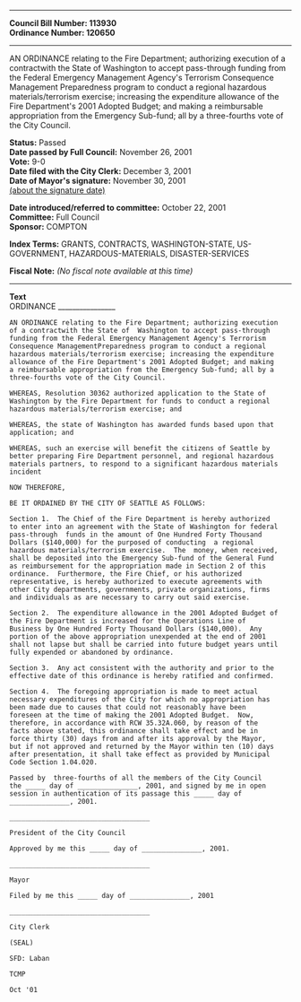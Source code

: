 * * * * *  
  
**Council Bill Number: [](#h0)[](#h2)113930**   
**Ordinance Number: 120650**  
  
* * * * *  
  
AN ORDINANCE relating to the Fire Department; authorizing execution of a contractwith the State of Washington to accept pass-through funding from the Federal Emergency Management Agency's Terrorism Consequence Management Preparedness program to conduct a regional hazardous materials/terrorism exercise; increasing the expenditure allowance of the Fire Department's 2001 Adopted Budget; and making a reimbursable appropriation from the Emergency Sub-fund; all by a three-fourths vote of the City Council.  
  
**Status:** Passed   
**Date passed by Full Council:** November 26, 2001   
**Vote:** 9-0   
**Date filed with the City Clerk:** December 3, 2001   
**Date of Mayor's signature:** November 30, 2001   
[(about the signature date)](/~public/approvaldate.htm)   
  
  
**Date introduced/referred to committee:** October 22, 2001   
**Committee:** Full Council   
**Sponsor:** COMPTON   
  
**Index Terms:** GRANTS, CONTRACTS, WASHINGTON-STATE, US-GOVERNMENT, HAZARDOUS-MATERIALS, DISASTER-SERVICES  
  
**Fiscal Note:** *(No fiscal note available at this time)*  
  
* * * * *  
  
**Text**  
    ORDINANCE ________________  
  
    AN ORDINANCE relating to the Fire Department; authorizing execution  
    of a contractwith the State of  Washington to accept pass-through  
    funding from the Federal Emergency Management Agency's Terrorism  
    Consequence ManagementPreparedness program to conduct a regional  
    hazardous materials/terrorism exercise; increasing the expenditure  
    allowance of the Fire Department's 2001 Adopted Budget; and making  
    a reimbursable appropriation from the Emergency Sub-fund; all by a  
    three-fourths vote of the City Council.  
  
    WHEREAS, Resolution 30362 authorized application to the State of  
    Washington by the Fire Department for funds to conduct a regional  
    hazardous materials/terrorism exercise; and  
  
    WHEREAS, the state of Washington has awarded funds based upon that  
    application; and  
  
    WHEREAS, such an exercise will benefit the citizens of Seattle by  
    better preparing Fire Department personnel, and regional hazardous  
    materials partners, to respond to a significant hazardous materials  
    incident  
  
    NOW THEREFORE,  
  
    BE IT ORDAINED BY THE CITY OF SEATTLE AS FOLLOWS:  
  
    Section 1.  The Chief of the Fire Department is hereby authorized  
    to enter into an agreement with the State of Washington for federal  
    pass-through  funds in the amount of One Hundred Forty Thousand  
    Dollars ($140,000) for the purposed of conducting  a regional  
    hazardous materials/terrorism exercise.  The  money, when received,  
    shall be deposited into the Emergency Sub-fund of the General Fund  
    as reimbursement for the appropriation made in Section 2 of this  
    ordinance.  Furthermore, the Fire Chief, or his authorized  
    representative, is hereby authorized to execute agreements with  
    other City departments, governments, private organizations, firms  
    and individuals as are necessary to carry out said exercise.  
  
    Section 2.  The expenditure allowance in the 2001 Adopted Budget of  
    the Fire Department is increased for the Operations Line of  
    Business by One Hundred Forty Thousand Dollars ($140,000).  Any  
    portion of the above appropriation unexpended at the end of 2001  
    shall not lapse but shall be carried into future budget years until  
    fully expended or abandoned by ordinance.  
  
    Section 3.  Any act consistent with the authority and prior to the  
    effective date of this ordinance is hereby ratified and confirmed.  
  
    Section 4.  The foregoing appropriation is made to meet actual  
    necessary expenditures of the City for which no appropriation has  
    been made due to causes that could not reasonably have been  
    foreseen at the time of making the 2001 Adopted Budget.  Now,  
    therefore, in accordance with RCW 35.32A.060, by reason of the  
    facts above stated, this ordinance shall take effect and be in  
    force thirty (30) days from and after its approval by the Mayor,  
    but if not approved and returned by the Mayor within ten (10) days  
    after presentation, it shall take effect as provided by Municipal  
    Code Section 1.04.020.  
  
    Passed by  three-fourths of all the members of the City Council  
    the _____ day of _______________, 2001, and signed by me in open  
    session in authentication of its passage this _____ day of  
    _______________, 2001.  
  
    ___________________________________  
  
    President of the City Council  
  
    Approved by me this _____ day of _______________, 2001.  
  
    ___________________________________  
  
    Mayor  
  
    Filed by me this _____ day of _______________, 2001  
  
    ___________________________________  
  
    City Clerk  
  
    (SEAL)  
  
    SFD: Laban  
  
    TCMP  
  
    Oct '01  
